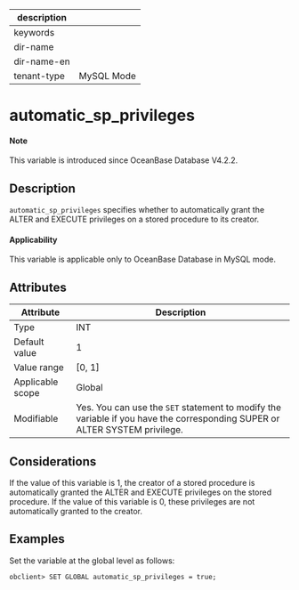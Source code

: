 |description||
|---|---|
|keywords||
|dir-name||
|dir-name-en||
|tenant-type| MySQL Mode |

# automatic_sp_privileges

<main id="notice" type='explain'>
  <h4>Note</h4>
  <p>This variable is introduced since OceanBase Database V4.2.2. </p>
</main>

## Description

`automatic_sp_privileges` specifies whether to automatically grant the ALTER and EXECUTE privileges on a stored procedure to its creator. 

<main id="notice">
  <h4>Applicability</h4>
  <p>This variable is applicable only to OceanBase Database in MySQL mode. </p>
</main>

## Attributes

| **Attribute** | **Description** |
|---------|---------------|
| Type | INT |
| Default value | 1 |
| Value range | [0, 1] |
| Applicable scope | Global |
| Modifiable | Yes. You can use the `SET` statement to modify the variable if you have the corresponding SUPER or ALTER SYSTEM privilege.  |

## Considerations

If the value of this variable is 1, the creator of a stored procedure is automatically granted the ALTER and EXECUTE privileges on the stored procedure. If the value of this variable is 0, these privileges are not automatically granted to the creator. 

## Examples

Set the variable at the global level as follows:

```shell
obclient> SET GLOBAL automatic_sp_privileges = true;
```

